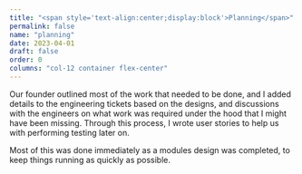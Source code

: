 ```yaml
---
title: "<span style='text-align:center;display:block'>Planning</span>"
permalink: false
name: "planning"
date: 2023-04-01
draft: false
order: 0
columns: "col-12 container flex-center"
---
```

<div class="col col-12 sm-7 md-6 lg-7">
Our founder outlined most of the work that needed to be done, and I added details to the engineering tickets based on the designs, and discussions with the engineers on what work was required under the hood that I might have been missing.  Through this process, I wrote user stories to help us with performing testing later on.

Most of this was done immediately as a modules design was completed, to keep things running as quickly as possible.
</div>
